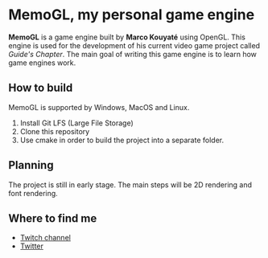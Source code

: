 # MemoGL, my personal game engine

**MemoGL** is a game engine built by __Marco Kouyaté__ using OpenGL. This engine is used for the development of his current video game project called *Guide's Chapter*. The main goal of writing this game engine is to learn how game engines work.

## How to build
MemoGL is supported by Windows, MacOS and Linux. 
1. Install Git LFS (Large File Storage)
2. Clone this repository
3. Use cmake in order to build the project into a separate folder. 

## Planning
The project is still in early stage. The main steps will be 2D rendering and font rendering. 

## Where to find me
*  [Twitch channel](http://twitch.tv/memoart)
*  [Twitter](https://twitter.com/MarcoKouyate)